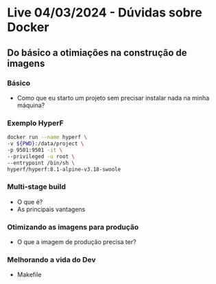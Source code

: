 # Live 04/03/2024 - Dúvidas sobre Docker
## Do básico a otimiações na construção de imagens

### Básico
- Como que eu starto um projeto sem precisar instalar nada na minha máquina?

### Exemplo HyperF
```bash
docker run --name hyperf \
-v ${PWD}:/data/project \
-p 9501:9501 -it \
--privileged -u root \
--entrypoint /bin/sh \
hyperf/hyperf:8.1-alpine-v3.18-swoole
```

### Multi-stage build

- O que é?
- As principais vantagens

### Otimizando as imagens para produção

- O que a imagem de produção precisa ter?

### Melhorando a vida do Dev
- Makefile